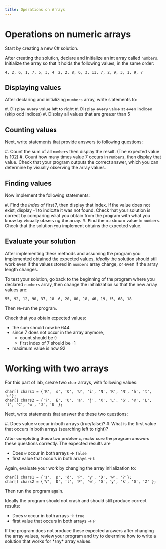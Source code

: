 ```yaml
---
title: Operations on Arrays
---
```


# Operations on numeric arrays

Start by creating a new C\# solution. 

After creating the solution, declare and initialize an int array called `numbers`. Initialize the array so that it holds the following values, in the same order:

```
4, 2, 6, 1, 7, 5, 3, 4, 2, 2, 8, 6, 3, 11, 7, 2, 9, 3, 1, 9, 7
```

## Displaying values

After declaring and initializing `numbers` array, write statements to:

#. Display every value left to right
#. Display every value at even indices (skip odd indices)
#. Display all values that are greater than 5    

## Counting values

Next, write statements that provide answers to following questions:

#. Count the sum of all `numbers` then display the result. (The expected value is 102)
#. Count how many times value 7 occurs in `numbers`, then display that value. Check that your program outputs the correct answer, which you can determine by visually observing the array values.

## Finding values

Now implement the following statements:

#. Find the _index_ of first 7, then display that index. If the value does not exist, display -1 to indicate it was not found. Check that your solution is correct by comparing what you obtain from the program with what you know by visually observing the array.
#. Find the maximum value in `numbers`. Check that the solution you implement obtains the expected value.

## Evaluate your solution

After implementing these methods and assuming the program you implemented obtained the expected values, _ideally_ the solution should still work even if the values stored in `numbers` array change, or even if the array length changes.

To test your solution, go back to the beginning of the program where you declared `numbers` array, then change the initialization so that the new array values are:

```
55, 92, 12, 90, 37, 18, 6, 20, 80, 18, 46, 19, 65, 68, 18
``` 

Then re-run the program.

Check that you obtain expected values:

- the sum should now be 644
- since 7 does not occur in the array anymore, 
    - count should be 0 
    - first index of 7 should be -1
- maximum value is now 92


# Working with two arrays

For this part of lab, create two `char` arrays, with following values:

```
char[] chars1 = {'K', 's', 'Q', 'U', 'i', 'N', 'K', 'N', 'h', 't', 'u'};
char[] chars2 = {'?', 'E', 'U', 'a', 'j', 'X', 'L', 'G', '@', 'L', 'l', 'C', 'w', 'J', 'U' };
```

Next, write statements that answer the these two questions:

#. Does value `w` occur in both arrays (true/false)?
#. What is the first value that occurs in both arrays (searching left to right)? 

After completing these two problems, make sure the program answers these questions correctly. The expected results are:

- Does `w` occur in both arrays -> `false`
- first value that occurs in both arrays -> `U` 
 
Again, evaluate your work by changing the array initialization to:

```
char[] chars1 = {'s', 'p', 'd', 'P', 'y', 'D', 'w', '?'};
char[] chars2 = {'V', 'D', 'l', 'P', 'w', 'O', 'y', 'k', 'D', 'Z' };
```

Then run the program again. 

Ideally the program should not crash and should still produce correct results:

- Does `w` occur in both arrays -> `true`
- first value that occurs in both arrays -> `P`

If the program does not produce these expected answers after changing the array values, 
review your program and try to determine how to write a solution that works for \*any\* array values.